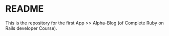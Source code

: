# README

This is the repository for the first App >> Alpha-Blog (of Complete Ruby on Rails developer Course).
